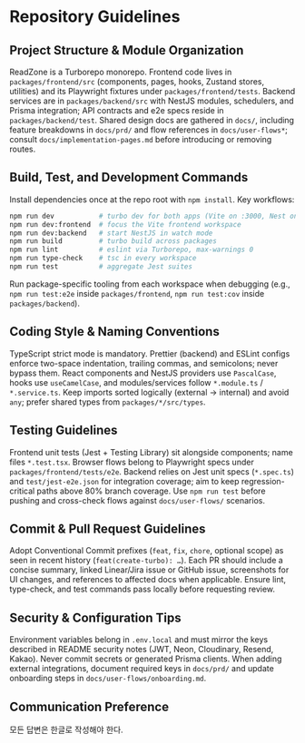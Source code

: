 # Repository Guidelines

## Project Structure & Module Organization
ReadZone is a Turborepo monorepo. Frontend code lives in `packages/frontend/src` (components, pages, hooks, Zustand stores, utilities) and its Playwright fixtures under `packages/frontend/tests`. Backend services are in `packages/backend/src` with NestJS modules, schedulers, and Prisma integration; API contracts and e2e specs reside in `packages/backend/test`. Shared design docs are gathered in `docs/`, including feature breakdowns in `docs/prd/` and flow references in `docs/user-flows*`; consult `docs/implementation-pages.md` before introducing or removing routes.

## Build, Test, and Development Commands
Install dependencies once at the repo root with `npm install`. Key workflows:

```bash
npm run dev           # turbo dev for both apps (Vite on :3000, Nest on :3001)
npm run dev:frontend  # focus the Vite frontend workspace
npm run dev:backend   # start NestJS in watch mode
npm run build         # turbo build across packages
npm run lint          # eslint via Turborepo, max-warnings 0
npm run type-check    # tsc in every workspace
npm run test          # aggregate Jest suites
```

Run package-specific tooling from each workspace when debugging (e.g., `npm run test:e2e` inside `packages/frontend`, `npm run test:cov` inside `packages/backend`).

## Coding Style & Naming Conventions
TypeScript strict mode is mandatory. Prettier (backend) and ESLint configs enforce two-space indentation, trailing commas, and semicolons; never bypass them. React components and NestJS providers use `PascalCase`, hooks use `useCamelCase`, and modules/services follow `*.module.ts` / `*.service.ts`. Keep imports sorted logically (external → internal) and avoid `any`; prefer shared types from `packages/*/src/types`.

## Testing Guidelines
Frontend unit tests (Jest + Testing Library) sit alongside components; name files `*.test.tsx`. Browser flows belong to Playwright specs under `packages/frontend/tests/e2e`. Backend relies on Jest unit specs (`*.spec.ts`) and `test/jest-e2e.json` for integration coverage; aim to keep regression-critical paths above 80% branch coverage. Use `npm run test` before pushing and cross-check flows against `docs/user-flows/` scenarios.

## Commit & Pull Request Guidelines
Adopt Conventional Commit prefixes (`feat`, `fix`, `chore`, optional scope) as seen in recent history (`feat(create-turbo): …`). Each PR should include a concise summary, linked Linear/Jira issue or GitHub issue, screenshots for UI changes, and references to affected docs when applicable. Ensure lint, type-check, and test commands pass locally before requesting review.

## Security & Configuration Tips
Environment variables belong in `.env.local` and must mirror the keys described in README security notes (JWT, Neon, Cloudinary, Resend, Kakao). Never commit secrets or generated Prisma clients. When adding external integrations, document required keys in `docs/prd/` and update onboarding steps in `docs/user-flows/onboarding.md`.

## Communication Preference
모든 답변은 한글로 작성해야 한다.
